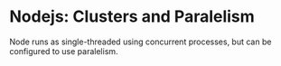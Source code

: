 # Nodejs: Clusters and Paralelism

Node runs as single-threaded using concurrent processes, but can be configured to use paralelism.

